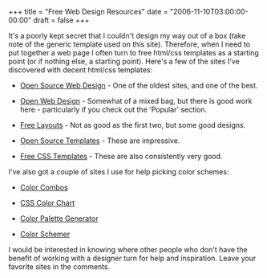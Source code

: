 +++
title = "Free Web Design Resources"
date = "2006-11-10T03:00:00-00:00"
draft = false
+++

It's a poorly kept secret that I couldn't design my way out of a box
(take note of the generic template used on this site). Therefore, when I
need to put together a web page I often turn to free html/css templates
as a starting point (or if nothing else, a starting point). Here's a few
of the sites I've discovered with decent html/css templates:

-   [Open Source Web Design](http://www.oswd.org/) - One of the oldest
    sites, and one of the best.

<!-- -->

-   [Open Web Design](http://www.openwebdesign.org/) - Somewhat of a
    mixed bag, but there is good work here - particularly if you check
    out the 'Popular' section.

<!-- -->

-   [Free Layouts](http://www.freelayouts.com) - Not as good as the
    first two, but some good designs.

<!-- -->

-   [Open Source Templates](http://opensourcetemplates.org) - These
    are impressive.

<!-- -->

-   [Free CSS Templates](http://www.free-css-templates.com/) - These are
    also consistently very good.

I've also got a couple of sites I use for help picking color schemes:

-   [Color Combos](http://www.colorcombos.com)

<!-- -->

-   [CSS Color Chart](http://www.somacon.com/p142.php)

<!-- -->

-   [Color Palette Generator](http://www.degraeve.com/color-palette/)

<!-- -->

-   [Color Schemer](http://www.colorschemer.com/online.html)

I would be interested in knowing where other people who don't have the
benefit of working with a designer turn for help and inspiration. Leave
your favorite sites in the comments.

